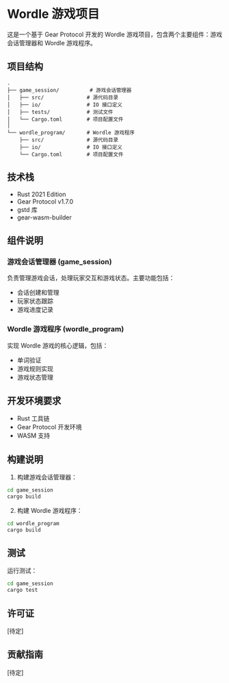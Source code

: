 # Wordle 游戏项目

这是一个基于 Gear Protocol 开发的 Wordle 游戏项目，包含两个主要组件：游戏会话管理器和 Wordle 游戏程序。

## 项目结构

```
.
├── game_session/          # 游戏会话管理器
│   ├── src/              # 源代码目录
│   ├── io/               # IO 接口定义
│   ├── tests/            # 测试文件
│   └── Cargo.toml        # 项目配置文件
│
└── wordle_program/       # Wordle 游戏程序
    ├── src/              # 源代码目录
    ├── io/               # IO 接口定义
    └── Cargo.toml        # 项目配置文件
```

## 技术栈

- Rust 2021 Edition
- Gear Protocol v1.7.0
- gstd 库
- gear-wasm-builder

## 组件说明

### 游戏会话管理器 (game_session)

负责管理游戏会话，处理玩家交互和游戏状态。主要功能包括：
- 会话创建和管理
- 玩家状态跟踪
- 游戏进度记录

### Wordle 游戏程序 (wordle_program)

实现 Wordle 游戏的核心逻辑，包括：
- 单词验证
- 游戏规则实现
- 游戏状态管理

## 开发环境要求

- Rust 工具链
- Gear Protocol 开发环境
- WASM 支持

## 构建说明

1. 构建游戏会话管理器：
```bash
cd game_session
cargo build
```

2. 构建 Wordle 游戏程序：
```bash
cd wordle_program
cargo build
```

## 测试

运行测试：
```bash
cd game_session
cargo test
```

## 许可证

[待定]

## 贡献指南

[待定] 
